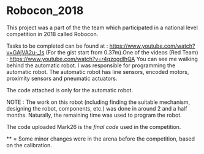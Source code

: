# Robocon_2018

This project was a part of the the team which participated in a national level competition in 2018 called Robocon.

Tasks to be completed can be found at : https://www.youtube.com/watch?v=GAjVA2u-_1s (For the gist start from 0.37m).One of the videos (Red Team) : https://www.youtube.com/watch?v=r4qzogdlhQA You can see me walking behind the automatic robot. I was responsible for programming the automatic robot. The automatic robot has line sensors, encoded motors, proximity sensors and pneumatic actuators.


The code attached is only for the automatic robot.

NOTE : The work on this robot (ncluding finding the suitable mechanism, designing the robot, components, etc.) was done in around 2 and a half months. Naturally, the remaining time was used to program the robot. 

The code uploaded Mark26 is the *final code* used in the competition.

** = Some minor changes were in the arena before the competition, based on the calibration.
